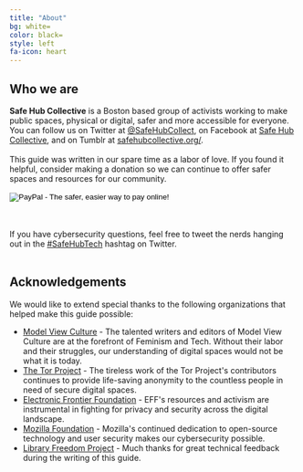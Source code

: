 ```yaml
---
title: "About"
bg: white=
color: black=
style: left
fa-icon: heart
---
```


<h2 class="text-blue">Who we are</h2>
<strong>Safe Hub Collective</strong> is a Boston based group of activists working to make public spaces, physical or digital, safer and more accessible for everyone. You can follow us on Twitter at <a href="https://twitter.com/SafeHubCollect">@SafeHubCollect</a>, on Facebook at <a href="https://www.facebook.com/safehubcollective">Safe Hub Collective</a>, and on Tumblr at <a href="http://safehubcollective.org/">safehubcollective.org/</a>.
<br>
<br>
This guide was written in our spare time as a labor of love. If you found it helpful, consider making a donation so we can continue to offer safer spaces and resources for our community.
<p>
<form action="https://www.paypal.com/cgi-bin/webscr" method="post" target="_top" class="container center">
<input type="hidden" name="cmd" value="_s-xclick">
<input type="hidden" name="hosted_button_id" value="V64VACT32PPQS">
<input type="image" src="https://www.paypalobjects.com/en_US/i/btn/btn_donateCC_LG.gif" border="0" name="submit" alt="PayPal - The safer, easier way to pay online!">
<img alt="" border="0" src="https://www.paypalobjects.com/en_US/i/scr/pixel.gif" width="1" height="1">
</form>
</p>
<br>
<br>
If you have cybersecurity questions, feel free to tweet the nerds hanging out in the <a href="https://twitter.com/hashtag/SafeHubTech?f=realtime">#SafeHubTech</a> hashtag on Twitter.
<br>
<br>

<h2 class="text-blue">Acknowledgements</h2>
We would like to extend special thanks to the following organizations that helped make this guide possible:
<ul>
	<li><a href="https://modelviewculture.com/">Model View Culture</a> - The talented writers and editors of Model View Culture are at the forefront of Feminism and Tech. Without their labor and their struggles, our understanding of digital spaces would not be what it is today.</li>
	<li><a href="https://www.torproject.org/">The Tor Project</a> - The tireless work of the Tor Project's contributors continues to provide life-saving anonymity to the countless people in need of secure digital spaces.</li>
	<li><a href="https://www.eff.org/">Electronic Frontier Foundation</a> - EFF's resources and activism are instrumental in fighting for privacy and security across the digital landscape.</li>
	<li><a href="https://www.mozilla.org/en-US/">Mozilla Foundation</a> - Mozilla's continued dedication to open-source technology and user security makes our cybersecurity possible.</li>
	<li><a href="https://libraryfreedomproject.org/">Library Freedom Project</a> - Much thanks for great technical feedback during the writing of this guide.</li>
</li>

